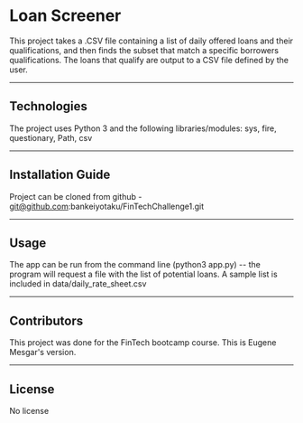 # Loan Screener

This project takes a .CSV file containing a list of daily offered loans and their qualifications, and then finds the subset
that match a specific borrowers qualifications.  The loans that qualify are output to a CSV file defined by the user.

---

## Technologies

The project uses Python 3 and the following libraries/modules: sys, fire, questionary, Path, csv

---

## Installation Guide

Project can be cloned from github - git@github.com:bankeiyotaku/FinTechChallenge1.git

---

## Usage

The app can be run from the command line (python3 app.py) -- the program will request a file with the list of potential loans.
A sample list is included in data/daily_rate_sheet.csv

---

## Contributors

This project was done for the FinTech bootcamp course.  This is Eugene Mesgar's version.

---

## License

No license
